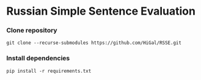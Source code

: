 # Russian Simple Sentence Evaluation

### Clone repository

```shell
git clone --recurse-submodules https://github.com/HiGal/RSSE.git
```

### Install dependencies

```shell
pip install -r requirements.txt
```
